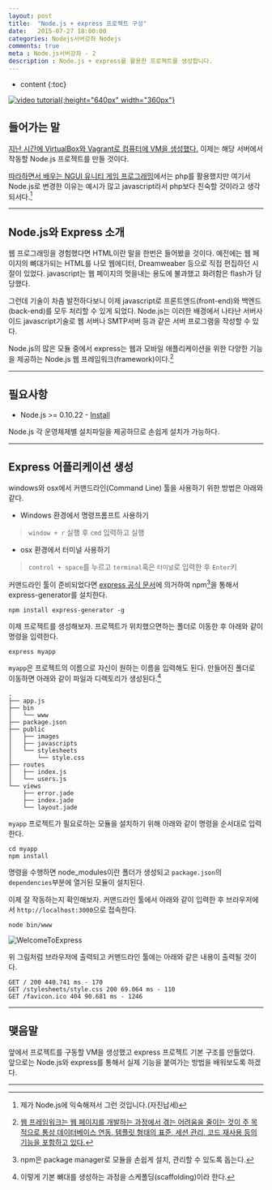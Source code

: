 ```yaml
---
layout: post
title:  "Node.js + express 프로젝트 구성"
date:   2015-07-27 18:00:00
categories: Nodejs서버강좌 Nodejs
comments: true
meta : Node.js서버강좌 - 2
description : Node.js + express를 활용한 프로젝트를 생성합니다.
---
```


* content
{:toc}

[![video tutorial]({{"/images/nodejs_tuto_title_02.png"}}){:height="640px" width="360px"}](https://www.youtube.com/watch?v=4k34YcTDvns)

## 들어가는 말

[지난 시간에 VirtualBox와 Vagrant로 컴퓨터에 VM을 생성했다.](http://totuworld.github.io/2015/07/24/lemp/) 이제는 해당 서버에서 작동할 Node.js 프로젝트를 만들 것이다.

[따라하면서 배우는 NGUI 유니티 게임 프로그래밍](http://wikibook.co.kr/unity-ngui/)에서는 php를 활용했지만 여기서 Node.js로 변경한 이유는 예시가 많고 javascript라서 php보다 친숙할 것이라고 생각되서다.[^1]

---

## Node.js와 Express 소개

웹 프로그래밍을 경험했다면 HTML이란 말을 한번은 들어봤을 것이다. 예전에는 웹 페이지의 뼈대가되는 HTML를 나모 웹에디터, Dreamweaber 등으로 직접 편집하던 시절이 있었다. javascript는 웹 페이지의 멋을내는 용도에 불과했고 화려함은 flash가 담당했다.

그런데 기술이 차츰 발전하다보니 이제 javascript로 프론트엔드(front-end)와 백엔드(back-end)를 모두 처리할 수 있게 되었다. Node.js는 이러한 배경에서 나타난 서버사이드 javascript기술로 웹 서버나 SMTP서버 등과 같은 서버 프로그램을 작성할 수 있다.

Node.js의 많은 모듈 중에서 express는 웹과 모바일 애플리케이션을 위한 다양한 기능을 제공하는 Node.js 웹 프레임워크(framework)이다.[^2]            

---

## 필요사항

* Node.js >= 0.10.22 - [Install](https://nodejs.org/download/)

Node.js 각 운영체제별 설치파일을 제공하므로 손쉽게 설치가 가능하다.

---

## Express 어플리케이션 생성

windows와 osx에서 커맨드라인(Command Line) 툴을 사용하기 위한 방법은 아래와 같다.

* Windows 환경에서 명령프롬프트 사용하기 

> `window + r` 실행 후 `cmd` 입력하고 실행

* osx 환경에서 터미널 사용하기

> `control + space`를 누르고 `terminal`혹은 `터미널`로 입력한 후 `Enter`키


커맨드라인 툴이 준비되었다면 [express 공식 문서](http://expressjs.com/starter/generator.html)에 의거하여 npm[^3]을 통해서 express-generator를 설치한다.

	npm install express-generator -g

이제 프로젝트를 생성해보자. 프로젝트가 위치했으면하는 폴더로 이동한 후 아래와 같이 명령을 입력한다.

	express myapp

`myapp`은 프로젝트의 이름으로 자신이 원하는 이름을 입력해도 된다. 만들어진 폴더로 이동하면 아래와 같이 파일과 디렉토리가 생성된다.[^4]

	.
	├── app.js
	├── bin
	│   └── www
	├── package.json
	├── public
	│   ├── images
	│   ├── javascripts
	│   └── stylesheets
	│       └── style.css
	├── routes
	│   ├── index.js
	│   └── users.js
	└── views
	    ├── error.jade
	    ├── index.jade
	    └── layout.jade


 `myapp` 프로젝트가 필요로하는 모듈을 설치하기 위해 아래와 같이 명령을 순서대로 입력한다.

	cd myapp
	npm install
	
명령을 수행하면 node_modules이란 폴더가 생성되고 `package.json`의 `dependencies`부분에 열거된 모듈이 설치된다.

이제 잘 작동하는지 확인해보자. 커맨드라인 툴에서 아래와 같이 입력한 후 브라우저에서 `http://localhost:3000`으로 접속한다.

	node bin/www
	
![WelcomeToExpress]({{"/images/welcome_express.png"}})

위 그림처럼 브라우저에 출력되고 커맨드라인 툴에는 아래와 같은 내용이 출력될 것이다.

	GET / 200 440.741 ms - 170
	GET /stylesheets/style.css 200 69.064 ms - 110
	GET /favicon.ico 404 90.681 ms - 1246
  
---

## 맺음말

앞에서 프로젝트를 구동할 VM을 생성했고 express 프로젝트 기본 구조를 만들었다. 앞으로는 Node.js와 express를 통해서 실제 기능을 붙여가는 방법을 배워보도록 하겠다.  

---


[^1]: 제가 Node.js에 익숙해져서 그런 것입니다.(자진납세)

[^2]: [웹 프레임워크는 웹 페이지를 개발하는 과정에서 겪는 어려움을 줄이는 것이 주 목적으로 통상 데이터베이스 연동, 템플릿 형태의 표준, 세션 관리, 코드 재사용 등의 기능을 포함하고 있다.](https://ko.wikipedia.org/wiki/웹_애플리케이션_프레임워크)

[^3]: npm은 package manager로 모듈을 손쉽게 설치, 관리할 수 있도록 돕는다.

[^4]: 이렇게 기본 뼈대를 생성하는 과정을 스케폴딩(scaffolding)이라 한다.